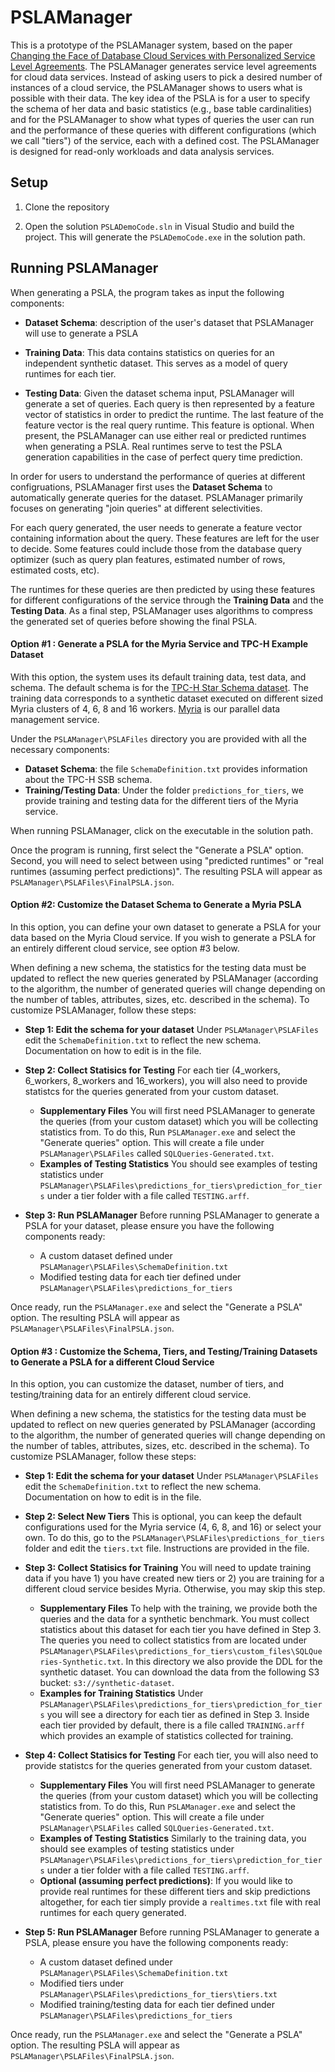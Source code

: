 # PSLAManager 

This is a prototype of the PSLAManager system, based on the paper [Changing the Face of Database Cloud Services with Personalized Service Level Agreements](http://myria.cs.washington.edu/publications/Ortiz_PSLA_CIDR_2015.pdf). The PSLAManager generates service level agreements for cloud data services. Instead of asking users to pick a desired number of instances of a cloud service, the PSLAManager shows to users what is possible with their data. The key idea of the PSLA is for a user to specify the schema of her data and basic statistics (e.g., base table cardinalities) and for the PSLAManager to show what types of queries the user can run and the performance of these queries with different configurations (which we call "tiers") of the service, each with a defined cost. The PSLAManager is designed for read-only workloads and data analysis services.

## Setup
1. Clone the repository

2. Open the solution ```PSLADemoCode.sln``` in Visual Studio and build the project. This will generate the ```PSLADemoCode.exe``` in the solution path.

##  Running PSLAManager
When generating a PSLA, the program takes as input the following components:

* **Dataset Schema**: description of the user's dataset that PSLAManager will use to generate a PSLA

* **Training Data**: This data contains statistics on queries for an independent synthetic dataset. This serves as a model of query runtimes for each tier.

* **Testing Data**: Given the dataset schema input, PSLAManager will generate a set of queries. Each query is then represented by a feature vector of statistics in order to predict the runtime. The last feature of the feature vector is the real query runtime. This feature is optional. When present, the PSLAManager can use either real or predicted runtimes when generating a PSLA. Real runtimes serve to test the PSLA generation capabilities in the case of perfect query time prediction.

In order for users to understand the performance of queries at different configruations, PSLAManager first uses the **Dataset Schema** to automatically generate queries for the dataset. PSLAManager primarily focuses on generating "join queries" at different selectivities. 

For each query generated, the user needs to generate a feature vector containing information about the query. These features are left for the user to decide. Some features could include those from the database query optimizer (such as query plan features, estimated number of rows, estimated costs, etc).

The runtimes for these queries are then predicted by using these features for different configurations of  the service through the **Training Data** and the **Testing Data**. As a final step, PSLAManager uses algorithms to compress the generated set of queries before showing the final PSLA. 

#### Option #1 : Generate a PSLA for the Myria Service and TPC-H Example Dataset
With this option, the system uses its default training data, test data, and schema. The default schema is for the [TPC-H Star Schema dataset](http://www.cs.umb.edu/~poneil/StarSchemaB.PDF). The training data corresponds to a synthetic dataset executed on different sized Myria clusters of 4, 6, 8 and 16 workers. [Myria](http://myria.cs.washington.edu/) is our parallel data management service.

Under the ```PSLAManager\PSLAFiles``` directory you are provided with all the necessary components:
  * **Dataset Schema**: the file ```SchemaDefinition.txt``` provides information about the TPC-H SSB schema. 
  * **Training/Testing Data**: Under the folder ```predictions_for_tiers```, we provide training and testing data for the different tiers of the Myria service. 

When running PSLAManager, click on the executable in the solution path.

Once the program is running, first select the "Generate a PSLA" option. Second, you will need to select between using "predicted runtimes" or "real runtimes (assuming perfect predictions)". The resulting PSLA will appear as ```PSLAManager\PSLAFiles\FinalPSLA.json```.

#### Option #2: Customize the Dataset Schema to Generate a Myria PSLA
In this option, you can define your own dataset to generate a PSLA for your data based on the Myria Cloud service. If you wish to generate a PSLA for an entirely different cloud service, see option #3 below.

When defining a new schema, the statistics for the testing data must be updated to reflect the new queries generated by PSLAManager (according to the algorithm, the number of generated queries will change depending on the number of tables, attributes, sizes, etc. described in the schema). To customize  PSLAManager, follow these steps:

* **Step 1: Edit the schema for your dataset** Under ```PSLAManager\PSLAFiles``` edit the ```SchemaDefinition.txt``` to reflect the new schema. Documentation on how to edit is in the file.

* **Step 2: Collect Statisics for Testing** For each tier (4_workers, 6_workers, 8_workers and 16_workers), you will also need to provide statistcs for the queries generated from your custom dataset.  
    * **Supplementary Files** You will first need PSLAManager to generate the queries (from your custom dataset) which you will be collecting statistics from. To do this, Run ```PSLAManager.exe``` and select the "Generate queries" option. This will create a file under ```PSLAManager\PSLAFiles``` called ```SQLQueries-Generated.txt```.
    *  **Examples of Testing Statistics**  You should see examples of testing statistics under ```PSLAManager\PSLAFiles\predictions_for_tiers\prediction_for_tiers``` under a tier folder with a file called ```TESTING.arff```.
    
* **Step 3: Run PSLAManager** Before running PSLAManager to generate a PSLA for your dataset, please ensure you have the following components ready:
    * A custom dataset defined under ```PSLAManager\PSLAFiles\SchemaDefinition.txt```
    * Modified testing data for each tier defined under ```PSLAManager\PSLAFiles\predictions_for_tiers```

 Once ready, run the ```PSLAManager.exe``` and select the "Generate a PSLA" option. The resulting PSLA will appear as ```PSLAManager\PSLAFiles\FinalPSLA.json```.

#### Option #3 : Customize the Schema, Tiers, and Testing/Training Datasets to Generate a PSLA for a different Cloud Service
In this option, you can customize the dataset, number of tiers, and testing/training data for an entirely different cloud service.

When defining a new schema, the statistics for the testing data must be updated to reflect on new queries generated by PSLAManager (according to the algorithm, the number of generated queries will change depending on the number of tables, attributes, sizes, etc. described in the schema). To customize PSLAManager, follow these steps:

* **Step 1: Edit the schema for your dataset** Under ```PSLAManager\PSLAFiles``` edit the ```SchemaDefinition.txt``` to reflect the new schema. Documentation on how to edit is in the file.

* **Step 2: Select New Tiers** This is optional, you can keep the default configurations used for the Myria service (4, 6, 8, and 16) or select your own. To do this, go to the ```PSLAManager\PSLAFiles\predictions_for_tiers``` folder and edit the ```tiers.txt``` file. Instructions are provided in the file.

* **Step 3: Collect Statisics for Training** You will need to update training data if you have 1) you have created new tiers or 2) you are training for a different cloud service besides Myria. Otherwise, you may skip this step.

    * **Supplementary Files** To help with the training, we provide both the queries and the data for a synthetic benchmark. You must collect statistics about this dataset for each tier you have defined in Step 3. The queries you need to collect statistics from are located under ```PSLAManager\PSLAFiles\predictions_for_tiers\custom_files\SQLQueries-Synthetic.txt```. In this directory we also provide the DDL for the synthetic dataset. You can download the data from the following S3 bucket: ```s3://synthetic-dataset```. 
    * **Examples for Training Statistics** Under ```PSLAManager\PSLAFiles\predictions_for_tiers\prediction_for_tiers``` you will see a directory for each tier as defined in Step 3. Inside each tier provided by default, there is a file called ```TRAINING.arff``` which provides an example of statistics collected for training.

* **Step 4: Collect Statisics for Testing** For each tier, you will also need to provide statistcs for the queries generated from your custom dataset.  
    
    * **Supplementary Files** You will first need PSLAManager to generate the queries (from your custom dataset) which you will be collecting statistics from. To do this, Run ```PSLAManager.exe``` and select the "Generate queries" option. This will create a file under ```PSLAManager\PSLAFiles``` called ```SQLQueries-Generated.txt```.
    *  **Examples of Testing Statistics**  Similarly to the  training data, you should see examples of testing statistics under ```PSLAManager\PSLAFiles\predictions_for_tiers\prediction_for_tiers``` under a tier folder with a file called ```TESTING.arff```.
    * **Optional (assuming perfect predictions)**:  If you would like to provide real runtimes for these different tiers and skip predictions altogether, for each  tier simply provide a ```realtimes.txt``` file with real runtimes for each query generated.

* **Step 5: Run PSLAManager** Before running PSLAManager to generate a PSLA, please ensure you have the following components ready:
    * A custom dataset defined under ```PSLAManager\PSLAFiles\SchemaDefinition.txt```
    * Modified tiers under ```PSLAManager\PSLAFiles\predictions_for_tiers\tiers.txt```
    * Modified training/testing data for each tier defined under ```PSLAManager\PSLAFiles\predictions_for_tiers```

Once ready, run the ```PSLAManager.exe``` and select the "Generate a PSLA" option. The resulting PSLA will appear as ```PSLAManager\PSLAFiles\FinalPSLA.json```.

